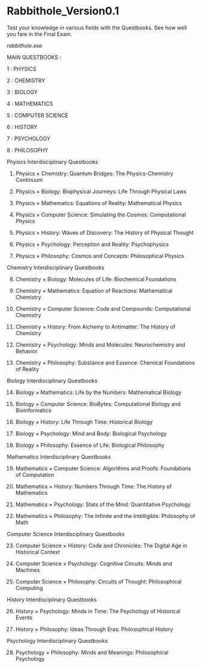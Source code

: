 # Rabbithole_Version0.1
Test your knowledge in various fields with the Questbooks. See how well you fare in the Final Exam.

 *rabbithole.exe*  

MAIN QUESTBOOKS : 

 1 : PHYSICS

 2 : CHEMISTRY

 3 : BIOLOGY

 4 : MATHEMATICS

 5 : COMPUTER SCIENCE

 6 : HISTORY

 7 : PSYCHOLOGY

 8 : PHILOSOPHY



Physics Interdisciplinary Questbooks

1. Physics × Chemistry: Quantum Bridges: The Physics-Chemistry Continuum

2. Physics × Biology: Biophysical Journeys: Life Through Physical Laws

3. Physics × Mathematics: Equations of Reality: Mathematical Physics

4. Physics × Computer Science: Simulating the Cosmos: Computational Physics

5. Physics × History: Waves of Discovery: The History of Physical Thought

6. Physics × Psychology: Perception and Reality: Psychophysics

7. Physics × Philosophy: Cosmos and Concepts: Philosophical Physics


Chemistry Interdisciplinary Questbooks

8. Chemistry × Biology: Molecules of Life: Biochemical Foundations

9. Chemistry × Mathematics: Equation of Reactions: Mathematical Chemistry

10. Chemistry × Computer Science: Code and Compounds: Computational Chemistry

11. Chemistry × History: From Alchemy to Antimatter: The History of Chemistry

12. Chemistry × Psychology: Minds and Molecules: Neurochemistry and Behavior

13. Chemistry × Philosophy: Substance and Essence: Chemical Foundations of Reality



Biology Interdisciplinary Questbooks

14. Biology × Mathematics: Life by the Numbers: Mathematical Biology

15. Biology × Computer Science: BioBytes: Computational Biology and Bioinformatics

16. Biology × History: Life Through Time: Historical Biology

17. Biology × Psychology: Mind and Body: Biological Psychology

18. Biology × Philosophy: Essence of Life: Biological Philosophy


Mathematics Interdisciplinary Questbooks

19. Mathematics × Computer Science: Algorithms and Proofs: Foundations of Computation

20. Mathematics × History: Numbers Through Time: The History of Mathematics

21. Mathematics × Psychology: Stats of the Mind: Quantitative Psychology

22. Mathematics × Philosophy: The Infinite and the Intelligible: Philosophy of Math


Computer Science Interdisciplinary Questbooks

23. Computer Science × History: Code and Chronicles: The Digital Age in Historical Context

24. Computer Science × Psychology: Cognitive Circuits: Minds and Machines

25. Computer Science × Philosophy: Circuits of Thought: Philosophical Computing


History Interdisciplinary Questbooks

26. History × Psychology: Minds in Time: The Psychology of Historical Events

27. History × Philosophy: Ideas Through Eras: Philosophical History

Psychology Interdisciplinary Questbooks

28. Psychology × Philosophy: Minds and Meanings: Philosophical Psychology

